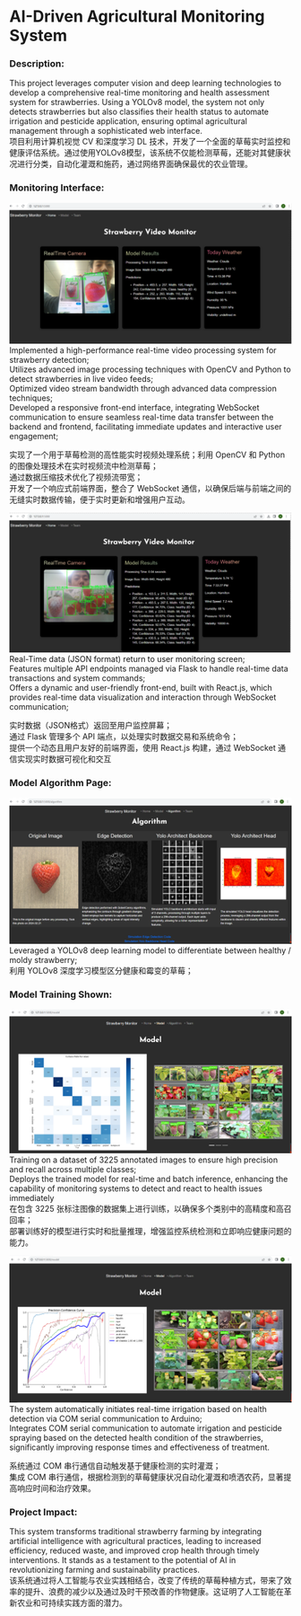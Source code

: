 # AI-Driven Agricultural Monitoring System

### Description:

This project leverages computer vision and deep learning technologies to develop a comprehensive real-time monitoring and health assessment system for strawberries. Using a YOLOv8 model, the system not only detects strawberries but also classifies their health status to automate irrigation and pesticide application, ensuring optimal agricultural management through a sophisticated web interface.<br>
项目利用计算机视觉 CV 和深度学习 DL 技术，开发了一个全面的草莓实时监控和健康评估系统。通过使用YOLOv8模型，该系统不仅能检测草莓，还能对其健康状况进行分类，自动化灌溉和施药，通过网络界面确保最优的农业管理。

### Monitoring Interface:

![image1 description](md_Image/Image5.png)
Implemented a high-performance real-time video processing system for strawberry detection;<br>
Utilizes advanced image processing techniques with OpenCV and Python to detect strawberries in live video feeds;<br>
Optimized video stream bandwidth through advanced data compression techniques;<br>
Developed a responsive front-end interface, integrating WebSocket communication to ensure seamless real-time data transfer between the backend and frontend, facilitating immediate updates and interactive user engagement;<br>

实现了一个用于草莓检测的高性能实时视频处理系统；利用 OpenCV 和 Python 的图像处理技术在实时视频流中检测草莓；<br>
通过数据压缩技术优化了视频流带宽；<br>
开发了一个响应式前端界面，整合了 WebSocket 通信，以确保后端与前端之间的无缝实时数据传输，便于实时更新和增强用户互动。

![image1 description](md_Image/Image6.png)
Real-Time data (JSON format) return to user monitoring screen;<br>
Features multiple API endpoints managed via Flask to handle real-time data transactions and system commands;<br>
Offers a dynamic and user-friendly front-end, built with React.js, which provides real-time data visualization and interaction through WebSocket communication;<br>

实时数据（JSON格式）返回至用户监控屏幕；<br>
通过 Flask 管理多个 API 端点，以处理实时数据交易和系统命令；<br>
提供一个动态且用户友好的前端界面，使用 React.js 构建，通过 WebSocket 通信实现实时数据可视化和交互

### Model Algorithm Page:

![image1 description](md_Image/Image4.png)
Leveraged a YOLOv8 deep learning model to differentiate between healthy / moldy strawberry;<br>
利用 YOLOv8 深度学习模型区分健康和霉变的草莓；

### Model Training Shown:

![image1 description](md_Image/Image2.png)
Training on a dataset of 3225 annotated images to ensure high precision and recall across multiple classes;<br>
Deploys the trained model for real-time and batch inference, enhancing the capability of monitoring systems to detect and react to health issues immediately<br>
在包含 3225 张标注图像的数据集上进行训练，以确保多个类别中的高精度和高召回率；<br>
部署训练好的模型进行实时和批量推理，增强监控系统检测和立即响应健康问题的能力。

![image1 description](md_Image/Image3.png)
The system automatically initiates real-time irrigation based on health detection via COM serial communication to Arduino;<br>
Integrates COM serial communication to automate irrigation and pesticide spraying based on the detected health condition of the strawberries, significantly improving response times and effectiveness of treatment.<br>

系统通过 COM 串行通信自动触发基于健康检测的实时灌溉；<br>
集成 COM 串行通信，根据检测到的草莓健康状况自动化灌溉和喷洒农药，显著提高响应时间和治疗效果。

### Project Impact:

This system transforms traditional strawberry farming by integrating artificial intelligence with agricultural practices, leading to increased efficiency, reduced waste, and improved crop health through timely interventions. It stands as a testament to the potential of AI in revolutionizing farming and sustainability practices.<br>
该系统通过将人工智能与农业实践相结合，改变了传统的草莓种植方式，带来了效率的提升、浪费的减少以及通过及时干预改善的作物健康。这证明了人工智能在革新农业和可持续实践方面的潜力。
